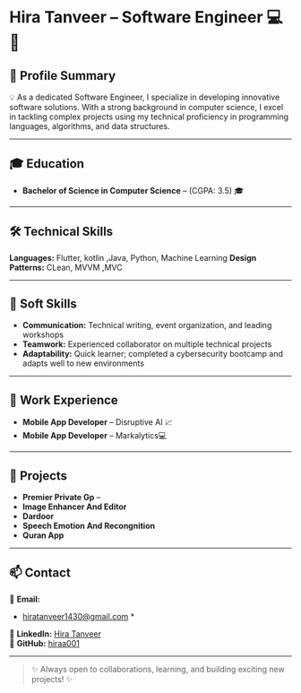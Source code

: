 # Hira Tanveer – Software Engineer 💻🚀

## 👤 Profile Summary  
💡 As a dedicated Software Engineer, I specialize in developing innovative software solutions. With a strong background in computer science, I excel in tackling complex projects using my technical proficiency in programming languages, algorithms, and data structures.

---

## 🎓 Education  
- **Bachelor of Science in Computer Science** – (CGPA: 3.5) 🎓  

---

## 🛠️ Technical Skills  
**Languages:** Flutter, kotlin ,Java, Python, Machine Learning 
**Design Patterns:**  CLean, MVVM ,MVC

---

## 🧠 Soft Skills  
- **Communication:** Technical writing, event organization, and leading workshops  
- **Teamwork:** Experienced collaborator on multiple technical projects  
- **Adaptability:** Quick learner; completed a cybersecurity bootcamp and adapts well to new environments

---

## 💼 Work Experience  
- **Mobile App Developer** – Disruptive AI 📈  
- **Mobile App Developer** – Markalytics💻  


---

## 🚀 Projects  
- **Premier Private Gp** – 
- **Image Enhancer And Editor**
- **Dardoor**
- **Speech Emotion And Recongnition**
- **Quran App**


---

## 📫 Contact  
📧 **Email:**  
- hiratanveer1430@gmail.com * 

🔗 **LinkedIn:** [Hira Tanveer](https://www.linkedin.com/in/hira-tanveer-09ab62270/)  
🐙 **GitHub:** [hiraa001](https://github.com/hiraa001)

---

> ✨ Always open to collaborations, learning, and building exciting new projects! ✨
